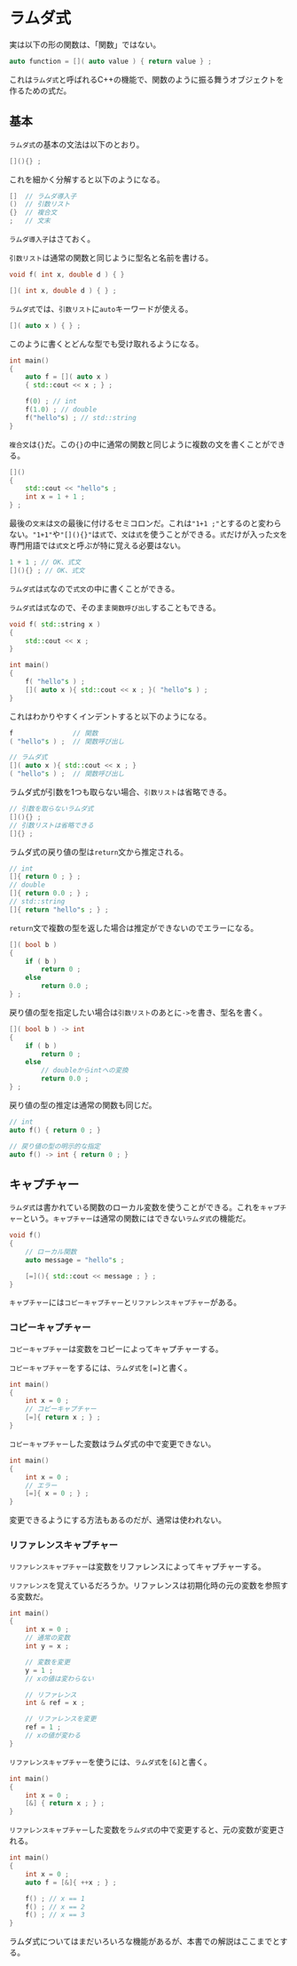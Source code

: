 # ラムダ式

実は以下の形の関数は、「関数」ではない。

~~~cpp
auto function = []( auto value ) { return value } ;
~~~

これは`ラムダ式`と呼ばれるC++の機能で、関数のように振る舞うオブジェクトを作るための式だ。

## 基本

`ラムダ式`の基本の文法は以下のとおり。

~~~c++
[](){} ;
~~~

これを細かく分解すると以下のようになる。

~~~c++
[]  // ラムダ導入子
()  // 引数リスト
{}  // 複合文
;   // 文末
~~~

`ラムダ導入子`はさておく。

`引数リスト`は通常の関数と同じように型名と名前を書ける。

~~~cpp
void f( int x, double d ) { }

[]( int x, double d ) { } ;
~~~

`ラムダ式`では、`引数リスト`に`auto`キーワードが使える。

~~~cpp
[]( auto x ) { } ;
~~~

このように書くとどんな型でも受け取れるようになる。

~~~cpp
int main()
{
    auto f = []( auto x )
    { std::cout << x ; } ;

    f(0) ; // int
    f(1.0) ; // double
    f("hello"s) ; // std::string
}
~~~

`複合文`は`{}`だ。この`{}`の中に通常の関数と同じように複数の文を書くことができる。

~~~cpp
[]()
{
    std::cout << "hello"s ;
    int x = 1 + 1 ;
} ;
~~~

最後の`文末`は`文`の最後に付けるセミコロンだ。これは`"1+1 ;"`とするのと変わらない。`"1+1"`や`"[](){}"`は`式`で、`文`は`式`を使うことができる。`式`だけが入った`文`を専門用語では`式文`と呼ぶが特に覚える必要はない。

~~~cpp
1 + 1 ; // OK、式文
[](){} ; // OK、式文
~~~

`ラムダ式`は`式`なので`式文`の中に書くことができる。

`ラムダ式`は`式`なので、そのまま`関数呼び出し`することもできる。

~~~cpp
void f( std::string x )
{
    std::cout << x ;
}

int main()
{
    f( "hello"s ) ;
    []( auto x ){ std::cout << x ; }( "hello"s ) ;
}
~~~

これはわかりやすくインデントすると以下のようになる。

~~~c++
f               // 関数
( "hello"s ) ;  // 関数呼び出し

// ラムダ式
[]( auto x ){ std::cout << x ; }
( "hello"s ) ;  // 関数呼び出し
~~~

ラムダ式が引数を1つも取らない場合、`引数リスト`は省略できる。

~~~cpp
// 引数を取らないラムダ式
[](){} ;
// 引数リストは省略できる
[]{} ;
~~~


ラムダ式の戻り値の型は`return`文から推定される。

~~~cpp
// int
[]{ return 0 ; } ;
// double
[]{ return 0.0 ; } ;
// std::string
[]{ return "hello"s ; } ;
~~~

`return`文で複数の型を返した場合は推定ができないのでエラーになる。

~~~cpp
[]( bool b )
{
    if ( b )
        return 0 ;
    else
        return 0.0 ;
} ;
~~~

戻り値の型を指定したい場合は`引数リスト`のあとに`->`を書き、型名を書く。


~~~cpp
[]( bool b ) -> int
{
    if ( b )
        return 0 ;
    else
        // doubleからintへの変換
        return 0.0 ;
} ;
~~~

戻り値の型の推定は通常の関数も同じだ。

~~~cpp
// int
auto f() { return 0 ; }

// 戻り値の型の明示的な指定
auto f() -> int { return 0 ; }
~~~

## キャプチャー

`ラムダ式`は書かれている関数のローカル変数を使うことができる。これを`キャプチャー`という。`キャプチャー`は通常の関数にはできない`ラムダ式`の機能だ。

~~~cpp
void f()
{
    // ローカル関数
    auto message = "hello"s ;

    [=](){ std::cout << message ; } ;
}
~~~ 

`キャプチャー`には`コピーキャプチャー`と`リファレンスキャプチャー`がある。

### コピーキャプチャー

`コピーキャプチャー`は変数をコピーによってキャプチャーする。

`コピーキャプチャー`をするには、`ラムダ式`を`[=]`と書く。

~~~cpp
int main()
{
    int x = 0 ;
    // コピーキャプチャー
    [=]{ return x ; } ;
}
~~~

`コピーキャプチャー`した変数はラムダ式の中で変更できない。

~~~cpp
int main()
{
    int x = 0 ;
    // エラー
    [=]{ x = 0 ; } ;
}
~~~

変更できるようにする方法もあるのだが、通常は使われない。

### リファレンスキャプチャー

`リファレンスキャプチャー`は変数をリファレンスによってキャプチャーする。

`リファレンス`を覚えているだろうか。リファレンスは初期化時の元の変数を参照する変数だ。

~~~cpp
int main()
{
    int x = 0 ;
    // 通常の変数
    int y = x ;

    // 変数を変更
    y = 1 ;
    // xの値は変わらない

    // リファレンス
    int & ref = x ;

    // リファレンスを変更
    ref = 1 ;
    // xの値が変わる
}
~~~


`リファレンスキャプチャー`を使うには、`ラムダ式`を`[&]`と書く。

~~~cpp
int main()
{
    int x = 0 ;
    [&] { return x ; } ;
}
~~~

`リファレンスキャプチャー`した変数を`ラムダ式`の中で変更すると、元の変数が変更される。

~~~cpp
int main()
{
    int x = 0 ;
    auto f = [&]{ ++x ; } ;

    f() ; // x == 1
    f() ; // x == 2
    f() ; // x == 3
}
~~~

ラムダ式についてはまだいろいろな機能があるが、本書での解説はここまでとする。
